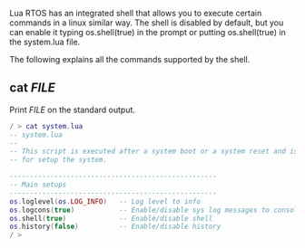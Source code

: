 Lua RTOS has an integrated shell that allows you to execute certain commands in a linux similar way. The shell is disabled by default, but you can enable it typing os.shell(true) in the prompt or putting os.shell(true) in the system.lua file.

The following explains all the commands supported by the shell.

## cat _FILE_

Print _FILE_ on the standard output.

```lua
/ > cat system.lua
-- system.lua
--
-- This script is executed after a system boot or a system reset and is intended
-- for setup the system.

---------------------------------------------------
-- Main setups
---------------------------------------------------
os.loglevel(os.LOG_INFO)   -- Log level to info
os.logcons(true)           -- Enable/disable sys log messages to console
os.shell(true)             -- Enable/disable shell
os.history(false)          -- Enable/disable history
/ > 
```